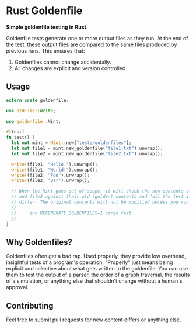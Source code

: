 # Rust Goldenfile

**Simple goldenfile testing in Rust.**

Goldenfile tests generate one or more output files as they run. At the end of the test, these output files are compared to the same files produced by previous runs. This ensures that:

  1. Goldenfiles cannot change accidentally.
  2. All changes are explicit and version controlled.

## Usage

```rust
extern crate goldenfile;

use std::io::Write;

use goldenfile::Mint;

#[test]
fn test() {
  let mut mint = Mint::new("tests/goldenfiles");
  let mut file1 = mint.new_goldenfile("file1.txt").unwrap();
  let mut file2 = mint.new_goldenfile("file2.txt").unwrap();

  write!(file1, "Hello ").unwrap();
  write!(file1, "World!").unwrap();
  write!(file2, "Foo").unwrap();
  write!(file2, "Bar").unwrap();

  // When the Mint goes out of scope, it will check the new contents of file1
  // and file2 against their old (golden) contents and fail the test if they
  // differ. The original contents will not be modified unless you run:
  //
  //     env REGENERATE_GOLDENFILES=1 cargo test.
  //
}
```

## Why Goldenfiles?

Goldenfiles often get a bad rap. Used properly, they provide low overhead, insightful tests of a program's operation. "Properly" just means being explicit and selective about what gets written to the goldenfile. You can use them to test the output of a parser, the order of a graph traversal, the results of a simulation, or anything else that shouldn't change without a human's approval.

## Contributing

Feel free to submit pull requests for new content differs or anything else.

